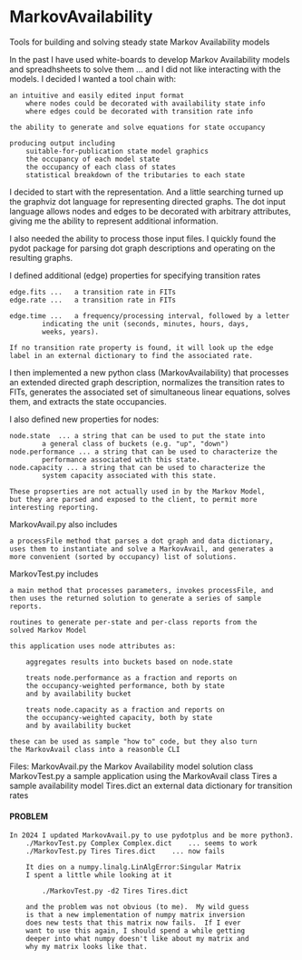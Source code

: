 MarkovAvailability
=================
Tools for building and solving steady state Markov Availability models

In the past I have used white-boards to develop Markov Availability models
and spreadhsheets to solve them ... and I did not like interacting with the
models.  I decided I wanted a tool chain with:

	an intuitive and easily edited input format
		where nodes could be decorated with availability state info
		where edges could be decorated with transition rate info

	the ability to generate and solve equations for state occupancy

	producing output including
		suitable-for-publication state model graphics
		the occupancy of each model state
		the occupancy of each class of states
		statistical breakdown of the tributaries to each state

I decided to start with the representation.  And a little searching turned up the 
graphviz dot language for representing directed graphs.  The dot input language
allows nodes and edges to be decorated with arbitrary attributes, giving me the
ability to represent additional information.

I also needed the ability to process those input files.  I quickly found the pydot
package for parsing dot graph descriptions and operating on the resulting graphs.

I defined additional (edge) properties for specifying transition rates

	edge.fits ...	a transition rate in FITs
	edge.rate ...	a transition rate in FITs

	edge.time ...	a frequency/processing interval, followed by a letter
			indicating the unit (seconds, minutes, hours, days,
			weeks, years).

	If no transition rate property is found, it will look up the edge
	label in an external dictionary to find the associated rate.

I then implemented a new python class (MarkovAvailability) that processes an
extended directed graph description, normalizes the transition rates to FITs,
generates the associated set of simultaneous linear equations, solves them,
and extracts the state occupancies.

I also defined new properties for nodes:

	node.state 	... a string that can be used to put the state into
			a general class of buckets (e.g. "up", "down")
	node.performance ... a string that can be used to characterize the
			performance associated with this state.
	node.capacity ... a string that can be used to characterize the
			system capacity associated with this state.

	These propserties are not actually used in by the Markov Model,
	but they are parsed and exposed to the client, to permit more
	interesting reporting.

MarkovAvail.py also includes

	a processFile method that parses a dot graph and data dictionary,
	uses them to instantiate and solve a MarkovAvail, and generates a
	more convenient (sorted by occupancy) list of solutions.

MarkovTest.py includes

	a main method that processes parameters, invokes processFile, and
	then uses the returned solution to generate a series of sample 
	reports.
		
	routines to generate per-state and per-class reports from the
	solved Markov Model

	this application uses node attributes as:

		aggregates results into buckets based on node.state

		treats node.performance as a fraction and reports on
		the occupancy-weighted performance, both by state 
		and by availability bucket

		treats node.capacity as a fraction and reports on
		the occupancy-weighted capacity, both by state 
		and by availability bucket

	these can be used as sample "how to" code, but they also turn 
	the MarkovAvail class into a reasonble CLI


Files:
	MarkovAvail.py	the Markov Availability model solution class
	MarkovTest.py	a sample application using the MarkovAvail class
	Tires		a sample availability model
	Tires.dict	an external data dictionary for transition rates

#### PROBLEM ###
	In 2024 I updated MarkovAvail.py to use pydotplus and be more python3.
		./MarkovTest.py Complex Complex.dict	... seems to work
		./MarkovTest.py Tires Tires.dict	... now fails

		It dies on a numpy.linalg.LinAlgError:Singular Matrix
		I spent a little while looking at it

			./MarkovTest.py -d2 Tires Tires.dict

		and the problem was not obvious (to me).  My wild guess
		is that a new implementation of numpy matrix inversion
		does new tests that this matrix now fails.  If I ever
		want to use this again, I should spend a while getting
		deeper into what numpy doesn't like about my matrix and
		why my matrix looks like that.
